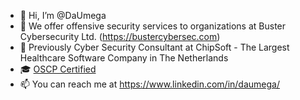- 👋 Hi, I’m @DaUmega
- 👀 We offer offensive security services to organizations at Buster Cybersecurity Ltd. (https://bustercybersec.com)
- 🌱 Previously Cyber Security Consultant at ChipSoft - The Largest Healthcare Software Company in The Netherlands
- 🎓 [OSCP Certified](https://www.credential.net/44399a0b-6db6-42b5-b8ed-626aeff0ffe7)
- 📫 You can reach me at https://www.linkedin.com/in/daumega/

